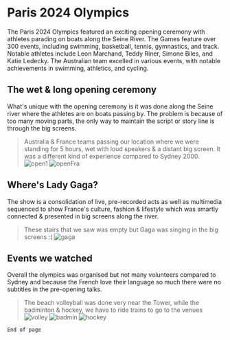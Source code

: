 # Paris 2024 Olympics

The Paris 2024 Olympics featured an exciting opening ceremony with athletes parading on boats along the Seine River. The Games feature over 300 events, including swimming, basketball, tennis, gymnastics, and track. Notable athletes include Leon Marchand, Teddy Riner, Simone Biles, and Katie Ledecky. The Australian team excelled in various events, with notable achievements in swimming, athletics, and cycling.

## The wet & long opening ceremony

What's unique with the opening ceremony is it was done along the Seine river where the athletes are on boats passing by. The problem is because of too many moving parts, the only way to maintain the script or story line is through the big screens.
> Australia & France teams passing our location where we were standing for 5 hours, wet with loud speakers & a distant big screen. It was a different kind of experience compared to Sydney 2000.
![open1](./open1.jpeg)
![openFra](./openFra.jpeg)

## Where's Lady Gaga?

The show is a consolidation of live, pre-recorded acts as well as multimedia sequenced to show France's culture, fashion & lifestyle which was smartly connected & presented in big screens along the river.
> These stairs that we saw was empty but Gaga was singing in the big screens :(
![gaga](./gaga.jpeg)

## Events we watched

Overall the olympics was organised but not many volunteers compared to Sydney and because the French love their language so much there were no subtitles in the pre-opening talks.
> The beach volleyball was done very near the Tower, while the badminton & hockey, we have to ride trains to go to the venues
![volley](./volley.jpeg)
![badmin](./badmin.jpeg)
![hockey](./hockey.jpeg)


```
End of page
```
